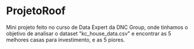 # ProjetoRoof
Mini projeto feito no curso de Data Expert da DNC Group, onde tinhamos o objetivo de analisar o dataset "kc_house_data.csv" e encontrar as 5 melhores casas para investimento, e as 5 piores.
